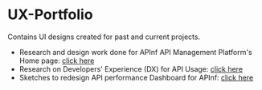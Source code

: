 # UX-Portfolio
Contains UI designs created for past and current projects.

* Research and design work done for APInf API Management Platform's Home page: [click here](https://github.com/apinf/platform/issues/2178)
* Research on Developers' Experience (DX) for API Usage: [click here](https://github.com/apinf/platform/issues/2452)
* Sketches to redesign API performance Dashboard for APInf: [click here](https://github.com/apinf/platform/issues?q=is%3Aopen+is%3Aissue+label%3A%22Dashboard+2.0%22+label%3A%22wireframe+available%22)

